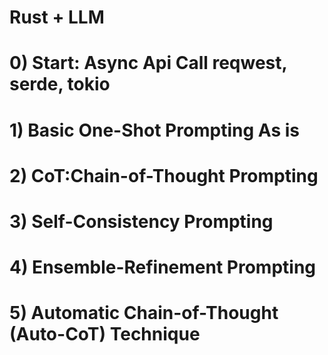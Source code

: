 # Rust + LLM

# 0) Start: Async Api Call reqwest, serde, tokio
# 1) Basic One-Shot Prompting As is
# 2) CoT:Chain-of-Thought Prompting
# 3) Self-Consistency Prompting
# 4) Ensemble-Refinement Prompting
# 5) Automatic Chain-of-Thought (Auto-CoT) Technique